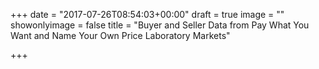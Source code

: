 +++
date = "2017-07-26T08:54:03+00:00"
draft = true
image = ""
showonlyimage = false
title = "Buyer and Seller Data from Pay What You Want and Name Your Own Price Laboratory Markets"

+++
